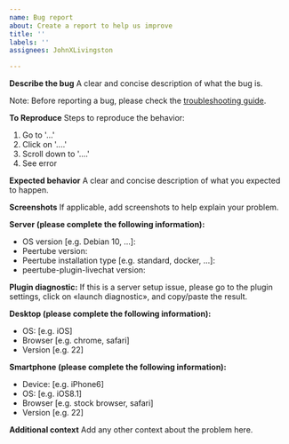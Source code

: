 ```yaml
---
name: Bug report
about: Create a report to help us improve
title: ''
labels: ''
assignees: JohnXLivingston

---
```


**Describe the bug**
A clear and concise description of what the bug is.

Note: Before reporting a bug, please check the [troubleshooting guide](https://livingston.frama.io/peertube-plugin-livechat/documentation/installation/troubleshooting/).

**To Reproduce**
Steps to reproduce the behavior:
1. Go to '...'
2. Click on '....'
3. Scroll down to '....'
4. See error

**Expected behavior**
A clear and concise description of what you expected to happen.

**Screenshots**
If applicable, add screenshots to help explain your problem.


**Server (please complete the following information):**
 - OS version [e.g. Debian 10, ...]: 
 - Peertube version: 
 - Peertube installation type [e.g. standard, docker, ...]: 
 - peertube-plugin-livechat version: 

**Plugin diagnostic:**
If this is a server setup issue, please go to the plugin settings, click on «launch diagnostic», and copy/paste the result.

**Desktop (please complete the following information):**
 - OS: [e.g. iOS]
 - Browser [e.g. chrome, safari]
 - Version [e.g. 22]

**Smartphone (please complete the following information):**
 - Device: [e.g. iPhone6]
 - OS: [e.g. iOS8.1]
 - Browser [e.g. stock browser, safari]
 - Version [e.g. 22]

**Additional context**
Add any other context about the problem here.
